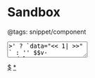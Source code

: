 # Sandbox

@tags: snippet/component

<div id="sandbox">
  <div id="preview" v-html="html"></div>
  <div id="separator"></div>
  <textarea class="ipt" $$: isSnippet && '<< 1| >>' ? `data="<< 1| >>" ` : '' $$v-model="text" ref="textarea"></textarea>
</div>

[$](/uploads/scripts/sandbox.js)
[*](/uploads/styles/sandbox.css)
